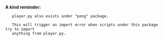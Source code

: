 **A kind reminder:**

       player.py also exists under "pong" package.
       
       This will trigger an import error when scripts under this package try to import 
       anything from player.py.